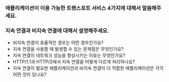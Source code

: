 ### 애플리케이션이 이용 가능한 트랜스포트 서비스 4가지에 대해서 말씀해주세요.

### 지속 연결과 비지속 연결에 대해서 설명해주세요.

- 비지속 연결이 효율적인 경우는 어떤 경우인가요?
- 지속 연결을 사용할 때 발생할 수 있는 문제점은 무엇인가요?
- 지속 연결이 네트워크 성능을 향상시키는 이유는 무엇인가요?
- HTTP/1.1과 HTTP/2에서 지속 연결을 어떻게 다르게 처리하나요?
- 지속 연결이 필요한 애플리케이션과 비지속 연결이 더 적합한 애플리케이션은 각각 어떤 것이 있나요?
